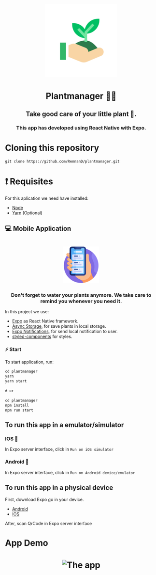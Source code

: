 <h1 align="center" >
    <img src="./.github/logo.png" width = "240px">
</h1>

<h1 align="center"> Plantmanager 🌱💚 </h1>

<h2 align="center"> 
    Take good care of your little plant 🤗.
</h2>

<h3 align="center">
  This app has developed using React Native with Expo.
</h3>

# Cloning this repository

```
git clone https://github.com/RennanD/plantmanager.git
```

# ❗️ Requisites

For this aplication we need have installed:

- [Node](https://nodejs.org/en/)
- [Yarn](https://yarnpkg.com/lang/en/) (Optional)

## 💻 Mobile Application

<h1 align="center">
    <img alt="WebApp" src="./.github/smartphone.svg" width = "120px">
</h1>

<h3 align="center">
  Don't forget to water your plants anymore. We take care to remind you whenever you need it.
</h3>

<p>
  In this project we use:
</p>

- [Expo](https://expo.io/) as React Native framework.
- [Async Storage](https://react-native-async-storage.github.io/async-storage/docs/install/), for save plants in local storage.
- [Expo Notifications](https://docs.expo.io/versions/latest/sdk/notifications/), for send local notification to user.
- [styled-components](https://styled-components.com/) for styles.

### ⚡️ Start

To start application, run:

```
cd plantmanager
yarn
yarn start

# or

cd plantmanager
npm install
npm run start
```
## To run this app in a emulator/simulator

### IOS 🍎

In Expo server interface, click in `Run on iOS simulator`

### Android 👾

In Expo server interface, click in `Run on Android device/emulator`

## To run this app in a physical device

First, download Expo go in your device.
  - [Android](https://play.google.com/store/apps/details?id=host.exp.exponent&hl=pt_BR&gl=US)
  - [IOS](https://apps.apple.com/br/app/expo-go/id982107779)

After, scan QrCode in Expo server interface

# App Demo

<h1 align="center">
    <img alt = "The app" src = "./.github/plantmanager.gif" width = "700px" />
</h1>
